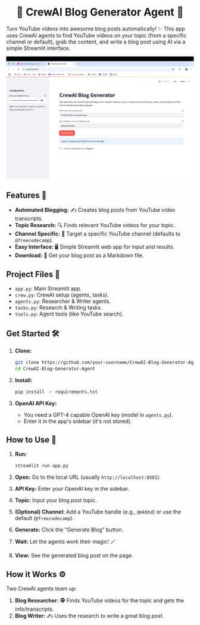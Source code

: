 <center><h1>🚀 CrewAI Blog Generator Agent 🚀</h1></center>

Turn YouTube videos into awesome blog posts automatically! ✨ This app uses CrewAI agents to find YouTube videos on your topic (from a specific channel or default), grab the content, and write a blog post using AI via a simple Streamlit interface.

![Landing Page](landing.png)

## Features 🌟

-   **Automated Blogging:** ✍️ Creates blog posts from YouTube video transcripts.
-   **Topic Research:** 🔍 Finds relevant YouTube videos for your topic.
-   **Channel Specific:** 🎯 Target a specific YouTube channel (defaults to `@freecodecamp`).
-   **Easy Interface:** 🖥️ Simple Streamlit web app for input and results.
-   **Download:** 💾 Get your blog post as a Markdown file.

## Project Files 📁

-   `app.py`: Main Streamlit app.
-   `crew.py`: CrewAI setup (agents, tasks).
-   `agents.py`: Researcher & Writer agents.
-   `tasks.py`: Research & Writing tasks.
-   `tools.py`: Agent tools (like YouTube search).

## Get Started 🛠️

1.  **Clone:**
    ```bash
    git clone https://github.com/your-username/CrewAI-Blog-Generator-Agent.git
    cd CrewAI-Blog-Generator-Agent
    ```

2.  **Install:**
    ```bash
    pip install -r requirements.txt
    ```

3.  **OpenAI API Key:**
    -   You need a GPT-4 capable OpenAI key (model in `agents.py`).
    -   Enter it in the app's sidebar (it's not stored).

## How to Use 📝

1.  **Run:**
    ```bash
    streamlit run app.py
    ```

2.  **Open:** Go to the local URL (usually `http://localhost:8501`).

3.  **API Key:** Enter your OpenAI key in the sidebar.

4.  **Topic:** Input your blog post topic.

5.  **(Optional) Channel:** Add a YouTube handle (e.g., `@mkbhd`) or use the default (`@freecodecamp`).

6.  **Generate:** Click the "Generate Blog" button.

7.  **Wait:** Let the agents work their magic! 🪄

8.  **View:** See the generated blog post on the page.

## How it Works ⚙️

Two CrewAI agents team up:

1.  **Blog Researcher:** 🕵️ Finds YouTube videos for the topic and gets the info/transcripts.
2.  **Blog Writer:** ✍️ Uses the research to write a great blog post.
